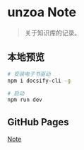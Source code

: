 # unzoa Note

> 关于知识库的记录。

## 本地预览

```bash
# 安装电子书驱动
npm i docsify-cli -g

# 启动
npm run dev
```

## GitHub Pages

[Note](https://unzoa.github.io/Note/)
